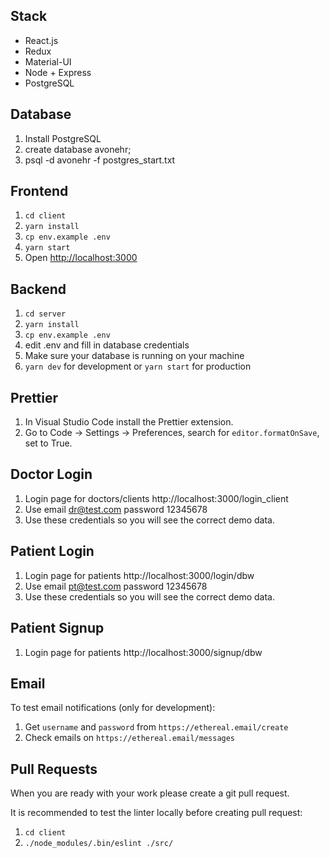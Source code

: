 ## Stack

- React.js
- Redux
- Material-UI
- Node + Express
- PostgreSQL

## Database

1. Install PostgreSQL
2. create database avonehr;
3. psql -d avonehr -f postgres_start.txt

## Frontend

1. `cd client`
2. `yarn install`
3. `cp env.example .env`
4. `yarn start`
5. Open [http://localhost:3000](http://localhost:3000)

## Backend

1. `cd server`
2. `yarn install`
3. `cp env.example .env`
4. edit .env and fill in database credentials
5. Make sure your database is running on your machine
6. `yarn dev` for development or `yarn start` for production

## Prettier

1. In Visual Studio Code install the Prettier extension.
2. Go to Code -> Settings -> Preferences, search for `editor.formatOnSave`, set to True.

## Doctor Login

1. Login page for doctors/clients http://localhost:3000/login_client
2. Use email dr@test.com password 12345678
3. Use these credentials so you will see the correct demo data.
    
## Patient Login

1. Login page for patients http://localhost:3000/login/dbw
2. Use email pt@test.com password 12345678
3. Use these credentials so you will see the correct demo data.
    
## Patient Signup

1. Login page for patients http://localhost:3000/signup/dbw

## Email

To test email notifications (only for development):

1. Get `username` and `password` from `https://ethereal.email/create`
2. Check emails on `https://ethereal.email/messages`

## Pull Requests
When you are ready with your work please create a git pull request.

It is recommended to test the linter locally before creating pull request:
1. `cd client`
2. `./node_modules/.bin/eslint ./src/`
